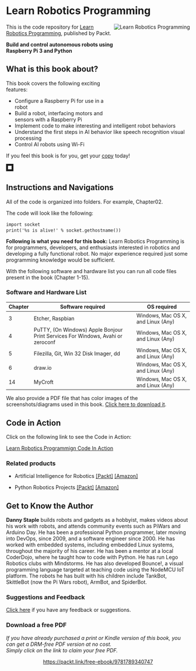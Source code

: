 # Learn Robotics Programming

<a href="https://india.packtpub.com/in/hardware-and-creative/learn-robotics-programming?utm_source=github&utm_medium=repository&utm_campaign=9781789340747"><img src="https://india.packtpub.com/media/catalog/product/cache/a22c7d190d97ca25f5f1089471ab8502/b/1/b11057.png" alt="Learn Robotics Programming" height="256px" align="right"></a>

This is the code repository for [Learn Robotics Programming](https://www.packtpub.com/hardware-and-creative/learn-robotics-programming), published by Packt.

**Build and control autonomous robots using Raspberry Pi 3 and Python**

## What is this book about?

This book covers the following exciting features:
* Configure a Raspberry Pi for use in a robot
* Build a robot, interfacing motors and sensors with a Raspberry Pi
* Implement code to make interesting and intelligent robot behaviors
* Understand the first steps in AI behavior like speech recognition visual processing
* Control AI robots using Wi-Fi

If you feel this book is for you, get your [copy](https://www.amazon.com/dp/1789340748) today!

<a href="https://www.packtpub.com/?utm_source=github&utm_medium=banner&utm_campaign=GitHubBanner"><img src="https://raw.githubusercontent.com/PacktPublishing/GitHub/master/GitHub.png" 
alt="https://www.packtpub.com/" border="5" /></a>


## Instructions and Navigations
All of the code is organized into folders. For example, Chapter02.

The code will look like the following:
```
import socket
print('%s is alive!' % socket.gethostname())
```

**Following is what you need for this book:**
Learn Robotics Programming is for programmers, developers, and enthusiasts interested in robotics and developing a fully functional robot. No major experience required just some programming knowledge would be sufficient.	

With the following software and hardware list you can run all code files present in the book (Chapter 1-15).

### Software and Hardware List

| Chapter  | Software required                   | OS required                        |
| -------- | ------------------------------------| -----------------------------------|
| 3        | Etcher, Raspbian           | Windows, Mac OS X, and Linux (Any) |
| 4        | PuTTY, (On Windows) Apple Bonjour Print Services For Windows, Avahi or zeroconf   | Windows, Mac OS X, and Linux (Any) |
| 5        | Filezilla, Git, Win 32 Disk Imager, dd           | Windows, Mac OS X, and Linux (Any) |
| 6        | draw.io         | Windows, Mac OS X, and Linux (Any) |
| 14        | MyCroft           | Windows, Mac OS X, and Linux (Any) |


We also provide a PDF file that has color images of the screenshots/diagrams used in this book. [Click here to download it](https://www.packtpub.com/sites/default/files/downloads/9781789340747_ColorImages.pdf).

## Code in Action

Click on the following link to see the Code in Action:

[Learn Robotics Programmign Code In Action](http://bit.ly/2FLWiIr)

### Related products <Other books you may enjoy>
* Artificial Intelligence for Robotics [[Packt]](https://india.packtpub.com/in/hardware-and-creative/artificial-intelligence-robotics?utm_source=github&utm_medium=repository&utm_campaign=9781788835442) [[Amazon]](https://www.amazon.com/dp/1788835441)

* Python Robotics Projects [[Packt]](https://india.packtpub.com/in/hardware-and-creative/python-robotics-projects?utm_source=github&utm_medium=repository&utm_campaign=9781788832922) [[Amazon]](https://www.amazon.com/dp/1788832922)

## Get to Know the Author
**Danny Staple**  builds robots and gadgets as a hobbyist, makes videos about his work with robots, and attends community events such as PiWars and Arduino Day. He has been a professional Python programmer, later moving into DevOps, since 2009, and a software engineer since 2000. He has worked with embedded systems, including embedded Linux systems, throughout the majority of his career. He has been a mentor at a local CoderDojo, where he taught how to code with Python. He has run Lego Robotics clubs with Mindstorms. He has also developed Bounce!, a visual programming language targeted at teaching code using the NodeMCU IoT platform.
The robots he has built with his children include TankBot, SkittleBot (now the Pi Wars robot), ArmBot, and SpiderBot.



### Suggestions and Feedback
[Click here](https://docs.google.com/forms/d/e/1FAIpQLSdy7dATC6QmEL81FIUuymZ0Wy9vH1jHkvpY57OiMeKGqib_Ow/viewform) if you have any feedback or suggestions.
### Download a free PDF

 <i>If you have already purchased a print or Kindle version of this book, you can get a DRM-free PDF version at no cost.<br>Simply click on the link to claim your free PDF.</i>
<p align="center"> <a href="https://packt.link/free-ebook/9781789340747">https://packt.link/free-ebook/9781789340747 </a> </p>